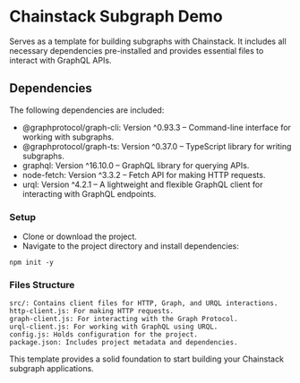 # Chainstack Subgraph Demo
Serves as a template for building subgraphs with Chainstack. It includes all necessary dependencies pre-installed and provides essential files to interact with GraphQL APIs.

## Dependencies
The following dependencies are included:

- @graphprotocol/graph-cli: Version ^0.93.3 – Command-line interface for working with subgraphs.
- @graphprotocol/graph-ts: Version ^0.37.0 – TypeScript library for writing subgraphs.
- graphql: Version ^16.10.0 – GraphQL library for querying APIs.
- node-fetch: Version ^3.3.2 – Fetch API for making HTTP requests.
- urql: Version ^4.2.1 – A lightweight and flexible GraphQL client for interacting with GraphQL endpoints.
### Setup
- Clone or download the project.
- Navigate to the project directory and install dependencies:

`npm init -y`
### Files Structure
```
src/: Contains client files for HTTP, Graph, and URQL interactions.
http-client.js: For making HTTP requests.
graph-client.js: For interacting with the Graph Protocol.
urql-client.js: For working with GraphQL using URQL.
config.js: Holds configuration for the project.
package.json: Includes project metadata and dependencies.
```

This template provides a solid foundation to start building your Chainstack subgraph applications.